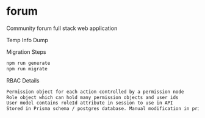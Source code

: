 # forum
Community forum full stack web application

Temp Info Dump


Migration Steps
```bash
npm run generate
npm run migrate
```



RBAC Details
```bash
Permission object for each action controlled by a permission node
Role object which can hold many permission objects and user ids
User model contains roleId attribute in session to use in API
Stored in Prisma schema / postgres database. Manual modification in prisma studio
```
